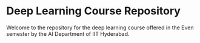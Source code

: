 # Deep Learning Course Repository

Welcome to the repository for the deep learning course offered in the Even semester by the AI Department of IIT Hyderabad.
